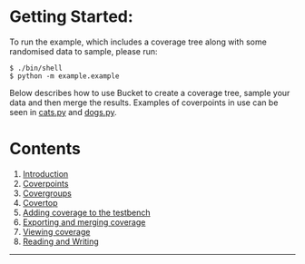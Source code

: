 <!--
  ~ SPDX-License-Identifier: MIT
  ~ Copyright (c) 2023-2025 Noodle-Bytes. All Rights Reserved
  -->

# Getting Started:

To run the example, which includes a coverage tree along with some randomised data to sample, please run:

```
$ ./bin/shell
$ python -m example.example
```

Below describes how to use Bucket to create a coverage tree, sample your data and then merge the results. Examples of coverpoints in use can be seen in [cats.py](https://github.com/VyperCore/bucket/blob/main/example/cats.py) and [dogs.py](https://github.com/VyperCore/bucket/blob/main/example/dogs.py).

# Contents
1. [Introduction](introduction.md)
2. [Coverpoints](coverpoints.md)
3. [Covergroups](covergroups.md)
4. [Covertop](covertop.md)
5. [Adding coverage to the testbench](add_to_testbench.md)
6. [Exporting and merging coverage](export_and_merge.md)
7. [Viewing coverage](viewing_coverage.md)
8. [Reading and Writing](readers_and_writers.md)


---
